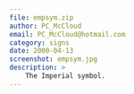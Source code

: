 ```yaml
---
file: empsym.zip
author: PC_McCloud
email: PC_McCloud@hotmail.com
category: signs
date: 2000-04-13
screenshot: empsym.jpg
description: >
    The Imperial symbol.
---
```

